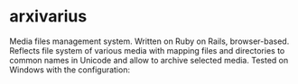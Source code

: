 # arxivarius
Media files management system. Written on Ruby on Rails, browser-based.
Reflects file system of various media with mapping files and directories to common names in Unicode
and allow to archive selected media. Tested on Windows with the configuration:
